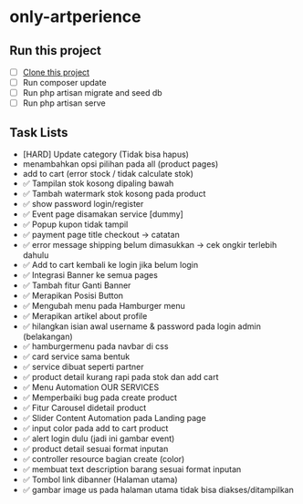 # only-artperience

## Run this project

- [ ] [Clone this project](https://gitlab.com/devribudi/only-artperience.git)
- [ ] Run composer update
- [ ] Run php artisan migrate and seed db
- [ ] Run php artisan serve

## Task Lists

- [HARD] Update category (Tidak bisa hapus)
- menambahkan opsi pilihan pada all (product pages)
- add to cart (error stock / tidak calculate stok)
- ✅ ⁠Tampilan stok kosong dipaling bawah
- ✅ ⁠Tambah watermark stok kosong pada product
- ✅ show password login/register
- ✅ Event page disamakan service [dummy]
- ✅ ⁠Popup kupon tidak tampil
- ✅ payment page title checkout -> catatan
- ✅ error message shipping belum dimasukkan -> cek ongkir terlebih dahulu
- ✅ Add to cart kembali ke login jika belum login
- ✅ Integrasi Banner ke semua pages
- ✅ Tambah fitur Ganti Banner
- ✅ Merapikan Posisi Button
- ✅ Mengubah menu pada Hamburger menu
- ✅ Merapikan artikel about profile
- ✅ hilangkan isian awal username & password pada login admin (belakangan)
- ✅ hamburgermenu pada navbar di css
- ✅ card service sama bentuk
- ✅ service dibuat seperti partner
- ✅ product detail kurang rapi pada stok dan add cart
- ✅ Menu Automation OUR SERVICES
- ✅ Memperbaiki bug pada create product
- ✅ Fitur Carousel didetail product
- ✅ Slider Content Automation pada Landing page
- ✅ input color pada add to cart product
- ✅ alert login dulu (jadi ini gambar event)
- ✅ product detail sesuai format inputan
- ✅ controller resource bagian create (color)
- ✅ membuat text description barang sesuai format inputan
- ✅ Tombol link dibanner (Halaman utama)
- ✅ gambar image us pada halaman utama tidak bisa diakses/ditampilkan
